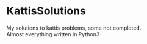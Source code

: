 # KattisSolutions
My solutions to kattis problems, some not completed.  
Almost everything written in Python3

